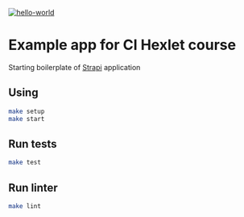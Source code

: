 [![hello-world](https://github.com/Terenty-JS/hexlet-my-first-workflow/actions/workflows/set_up.yml/badge.svg)](https://github.com/Terenty-JS/hexlet-my-first-workflow/actions/workflows/set_up.yml?event=push)

# Example app for CI Hexlet course

Starting boilerplate of [Strapi](https://strapi.io/) application

## Using

```sh
make setup
make start
```

## Run tests

```sh
make test
```

## Run linter

```sh
make lint
```